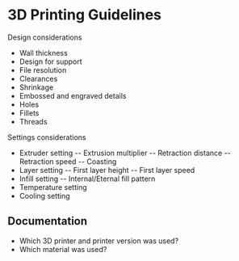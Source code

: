 # 3D Printing Guidelines

Design considerations

* Wall thickness
* Design for support
* File resolution
* Clearances
* Shrinkage
* Embossed and engraved details
* Holes
* Fillets
* Threads

Settings considerations

* Extruder setting -- Extrusion multiplier -- Retraction distance -- Retraction speed -- Coasting
* Layer setting -- First layer height -- First layer speed
* Infill setting -- Internal/Eternal fill pattern
* Temperature setting
* Cooling setting

## Documentation

* Which 3D printer and printer version was used?
* Which material was used?


